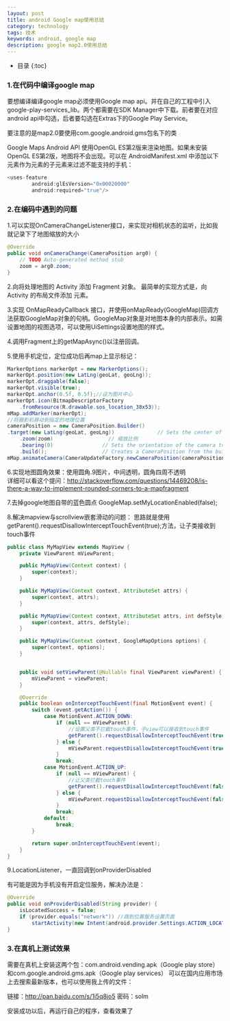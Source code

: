 ```yaml
---
layout: post
title: android Google map使用总结
category: technology
tags: 技术
keywords: android, google map
description: google map2.0使用总结
---
```


* 目录
{:toc}

### 1.在代码中编译google map
要想编译编译google map必须使用Google map api。并在自己的工程中引入google-play-services_lib。两个都需要在SDK Manager中下载。前者要在对应android api中勾选，后者要勾选在Extras下的Google Play Service。

要注意的是map2.0要使用com.google.android.gms包名下的类

Google Maps Android API 使用OpenGL ES第2版来渲染地图。如果未安装OpenGL ES第2版，地图将不会出现。可以在 AndroidManifest.xml 中添加以下<uses-feature>元素作为<manifest>元素的子元素来过滤不能支持的手机：

~~~ Java
<uses-feature
        android:glEsVersion="0x00020000"
        android:required="true"/>
~~~

### 2.在编码中遇到的问题
1.可以实现OnCameraChangeListener接口，来实现对相机状态的监听，比如我就记录下了地图缩放的大小

~~~ Java
@Override
public void onCameraChange(CameraPosition arg0) {
	// TODO Auto-generated method stub
	zoom = arg0.zoom;
}
~~~  

2.向将处理地图的 Activity 添加 Fragment 对象。 最简单的实现方式是，向Activity 的布局文件添加 <fragment> 元素。

3.实现 OnMapReadyCallback 接口，并使用onMapReady(GoogleMap)回调方法获取GoogleMap对象的句柄。GoogleMap对象是对地图本身的内部表示。如需设置地图的视图选项，可以使用UiSettings设置地图的样式。

4.调用Fragment上的getMapAsync()以注册回调。

5.使用手机定位，定位成功后再map上显示标记：

~~~ Java
MarkerOptions markerOpt = new MarkerOptions();  
markerOpt.position(new LatLng(geoLat, geoLng));  
markerOpt.draggable(false);  
markerOpt.visible(true);  
markerOpt.anchor(0.5f, 0.5f);//设为图片中心  
markerOpt.icon(BitmapDescriptorFactory  
	.fromResource(R.drawable.sos_location_38x53));  
mMap.addMarker(markerOpt);  
//将摄影机移动到指定的地理位置  
cameraPosition = new CameraPosition.Builder()  
.target(new LatLng(geoLat, geoLng))              // Sets the center of the map to ZINTUN  
	.zoom(zoom)                  // 缩放比例  
	.bearing(0)                // Sets the orientation of the camera to east  
	.build();                  // Creates a CameraPosition from the builder  
mMap.animateCamera(CameraUpdateFactory.newCameraPosition(cameraPosition));
~~~   

6.实现地图圆角效果：使用圆角.9图片，中间透明，圆角四周不透明<br>
详细可以看这个提问：http://stackoverflow.com/questions/14469208/is-there-a-way-to-implement-rounded-corners-to-a-mapfragment

7.去掉google地图自带的蓝色圆点
GoogleMap.setMyLocationEnabled(false);

8.解决mapview与scrollview嵌套滑动的问题：
思路就是使用getParent().requestDisallowInterceptTouchEvent(true);方法，让子类接收到touch事件

~~~ Java
public class MyMapView extends MapView {
    private ViewParent mViewParent;

    public MyMapView(Context context) {
        super(context);
    }

    public MyMapView(Context context, AttributeSet attrs) {
        super(context, attrs);
    }

    public MyMapView(Context context, AttributeSet attrs, int defStyle) {
        super(context, attrs, defStyle);
    }

    public MyMapView(Context context, GoogleMapOptions options) {
        super(context, options);
    }


    public void setViewParent(@Nullable final ViewParent viewParent) { //any ViewGroup
        mViewParent = viewParent;
    }

    @Override
    public boolean onInterceptTouchEvent(final MotionEvent event) {
        switch (event.getAction()) {
            case MotionEvent.ACTION_DOWN:
                if (null == mViewParent) {
                    //设置父类不拦截touch事件，子view可以接收到touch事件
                    getParent().requestDisallowInterceptTouchEvent(true);
                } else {
                    mViewParent.requestDisallowInterceptTouchEvent(true);
                }
                break;
            case MotionEvent.ACTION_UP:
                if (null == mViewParent) {
                    //让父类拦截touch事件
                    getParent().requestDisallowInterceptTouchEvent(false);
                } else {
                    mViewParent.requestDisallowInterceptTouchEvent(false);
                }
                break;
            default:
                break;
        }

        return super.onInterceptTouchEvent(event);
    }
}
~~~

9.LocationListener，一直回调到onProviderDisabled

有可能是因为手机没有开启定位服务，解决办法是：

~~~ Java
@Override
public void onProviderDisabled(String provider) {
    isLocatedSuccess = false;
    if (provider.equals("network")) //跳到位置服务设置页面
        startActivity(new Intent(android.provider.Settings.ACTION_LOCATION_SOURCE_SETTINGS));
}
~~~

### 3.在真机上测试效果
需要在真机上安装这两个包：com.android.vending.apk（Google play store）和com.google.android.gms.apk（Google play services）
可以在国内应用市场上去搜索最新版本，也可以使用我上传的文件：

链接：http://pan.baidu.com/s/1i5q8jo5 密码：solm

安装成功以后，再运行自己的程序，查看效果了
